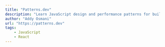 ```yaml
---
title: "Patterns.dev"
description: "Learn JavaScript design and performance patterns for building more powerful web applications."
author: "Addy Osmani"
url: "https://patterns.dev"
tags: 
    - JavaScript
    - React
---
```

